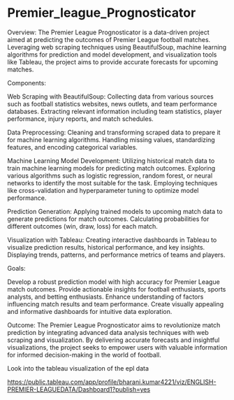 # Premier_league_Prognosticator

Overview:
The Premier League Prognosticator is a data-driven project aimed at predicting the outcomes of Premier League football matches. Leveraging web scraping techniques using BeautifulSoup, machine learning algorithms for prediction and model development, and visualization tools like Tableau, the project aims to provide accurate forecasts for upcoming matches.

Components:

Web Scraping with BeautifulSoup:
Collecting data from various sources such as football statistics websites, news outlets, and team performance databases.
Extracting relevant information including team statistics, player performance, injury reports, and match schedules.

Data Preprocessing:
Cleaning and transforming scraped data to prepare it for machine learning algorithms.
Handling missing values, standardizing features, and encoding categorical variables.

Machine Learning Model Development:
Utilizing historical match data to train machine learning models for predicting match outcomes.
Exploring various algorithms such as logistic regression, random forest, or neural networks to identify the most suitable for the task.
Employing techniques like cross-validation and hyperparameter tuning to optimize model performance.

Prediction Generation:
Applying trained models to upcoming match data to generate predictions for match outcomes.
Calculating probabilities for different outcomes (win, draw, loss) for each match.

Visualization with Tableau:
Creating interactive dashboards in Tableau to visualize prediction results, historical performance, and key insights.
Displaying trends, patterns, and performance metrics of teams and players.

Goals:

Develop a robust prediction model with high accuracy for Premier League match outcomes.
Provide actionable insights for football enthusiasts, sports analysts, and betting enthusiasts.
Enhance understanding of factors influencing match results and team performance.
Create visually appealing and informative dashboards for intuitive data exploration.

Outcome:
The Premier League Prognosticator aims to revolutionize match prediction by integrating advanced data analysis techniques with web scraping and visualization. By delivering accurate forecasts and insightful visualizations, the project seeks to empower users with valuable information for informed decision-making in the world of football.



Look into the tableau visualization of the epl data

https://public.tableau.com/app/profile/bharani.kumar4221/viz/ENGLISH-PREMIER-LEAGUEDATA/Dashboard1?publish=yes 

